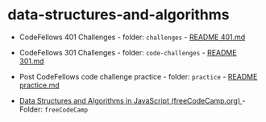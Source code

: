 # data-structures-and-algorithms

- CodeFellows 401 Challenges - folder: `challenges` - [README 401.md](https://github.com/astrokd/data-structures-and-algorithms/blob/master/README%20401.md)

- CodeFellows 301 Challenges - folder: `code-challenges` - [README 301.md](https://github.com/astrokd/data-structures-and-algorithms/blob/master/README%20301.md)

- Post CodeFellows code challenge practice - folder: `practice` -  [README practice.md](https://github.com/astrokd/data-structures-and-algorithms/blob/master/README%20practice.md)

- [Data Structures and Algorithms in JavaScript (freeCodeCamp.org) ](https://www.youtube.com/watch?v=t2CEgPsws3U) - Folder: `freeCodeCamp`
